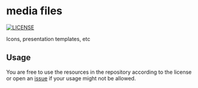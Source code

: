 # media files

[![LICENSE](https://img.shields.io/badge/license-CC--BY--NC--ND--4.0-blue)](LICENSE)

Icons, presentation templates, etc

## Usage

You are free to use the resources in the repository according to the license or open
an [issue](https://github.com/wot-rust/media/issues) if your usage might not be allowed.
